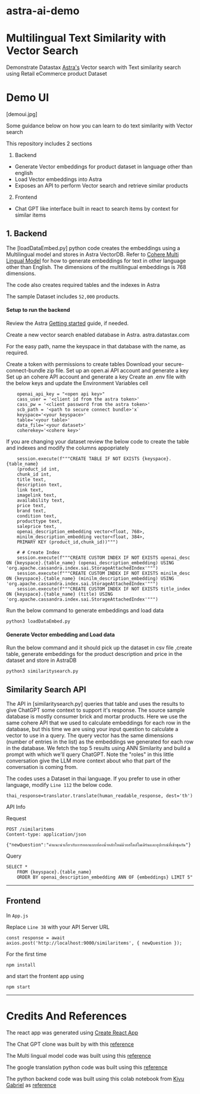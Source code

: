 # astra-ai-demo

# Multilingual Text Similarity with Vector Search

Demonstrate Datastax [Astra's](https://docs.datastax.com/en/astra-serverless/docs/vector-search/overview.html) Vector search with Text similarity search using Retail eCommerce product Dataset

# Demo UI

[demoui.jpg]


Some guidance below on how you can learn to do text similarity with Vector search

This repository includes 2 sections 

1. Backend
- Generate Vector embeddings for product dataset in language other than english
- Load Vector embeddings into Astra
- Exposes an API to perform Vector search and retrieve similar products
2. Frontend
- Chat GPT like interface built in react to search items by context for similar items

## 1. Backend

The [loadDataEmbed.py] python code creates the embeddings using a Multilingual model and stores in Astra VectorDB. Refer to [Cohere Multi Lingual Model](https://docs.cohere.com/docs/multilingual-language-models) for how to generate embeddings for text in other language other than English. The dimensions of the multilingual embeddings is 768 dimensions.

The code also creates required tables and the indexes in Astra

The sample Dataset includes `52,000` products.

#### Setup to run the backend

Review the Astra [Getting started](https://docs.datastax.com/en/astra-serverless/docs/getting-started/getting-started.html) guide, if needed.

Create a new vector search enabled database in Astra. astra.datastax.com

For the easy path, name the keyspace in that database with the name, as required.

Create a token with permissions to create tables
Download your secure-connect-bundle zip file.
Set up an open.ai API account and generate a key
Set up an cohere API account and generate a key
Create an .env file with the below keys and update the Environment Variables cell

```
    openai_api_key = "<open api key>"
    cass_user = '<client id from the astra token>'
    cass_pw = '<client password from the astra token>'
    scb_path = '<path to secure connect bundle>'x`
    keyspace='<your keyspace>'
    table='<your table>'
    data_file='<your dataset>'
    coherekey='<cohere key>'

```
If you are changing your dataset review the below code to create the table and indexes and modify the columns appopriately


```
    session.execute(f"""CREATE TABLE IF NOT EXISTS {keyspace}.{table_name}
    (product_id int,
    chunk_id int,
    title text,
    description text,
    link text,
    imagelink text,
    availability text,   
    price text,
    brand text,
    condition text,
    producttype text,
    saleprice text,                                              
    openai_description_embedding vector<float, 768>,
    minilm_description_embedding vector<float, 384>,
    PRIMARY KEY (product_id,chunk_id))""")

    # # Create Index
    session.execute(f"""CREATE CUSTOM INDEX IF NOT EXISTS openai_desc ON {keyspace}.{table_name} (openai_description_embedding) USING 'org.apache.cassandra.index.sai.StorageAttachedIndex'""")
    session.execute(f"""CREATE CUSTOM INDEX IF NOT EXISTS minilm_desc ON {keyspace}.{table_name} (minilm_description_embedding) USING 'org.apache.cassandra.index.sai.StorageAttachedIndex'""")
    session.execute(f"""CREATE CUSTOM INDEX IF NOT EXISTS title_index ON {keyspace}.{table_name} (title) USING 'org.apache.cassandra.index.sai.StorageAttachedIndex'""")
```

Run the below command to generate embeddings and load data


```
python3 loadDataEmbed.py
```

#### Generate Vector embedding and Load data

Run the below command and it should pick up the dataset in csv file ,create table, generate embeddings for the product description and price in the dataset and store in AstraDB


```
python3 similaritysearch.py
```

## Similarity Search API

The API in [similaritysearch.py] queries that table and uses the results to give ChatGPT some context to support it's response. The source sample database is mostly consumer brick and mortar products. 
Here we use the same cohere API that we used to calculate embeddings for each row in the database, but this time we are using your input question to calculate a vector to use in a query. The query vector has the same dimensions (number of entries in the list) as the embeddings we generated for each row in the database. We fetch the top 5 results using ANN Similarity and build a prompt with which we'll query ChatGPT. Note the "roles" in this little conversation give the LLM more context about who that part of the conversation is coming from.

The codes uses a Dataset in thai language. If you prefer to use in other language, modify `Line 112` the below code.

```
thai_response=translator.translate(human_readable_response, dest='th')
```

API Info

Request

```
POST /similaritems
Content-type: application/json

{"newQuestion":"คำแนะนำเกี่ยวกับการออกแบบห้องน้ำหลักใหม่ด้วยสไตล์โมเดิร์นและอุปกรณ์ที่เข้าชุดกัน"}

```

Query
```
SELECT *
    FROM {keyspace}.{table_name}
    ORDER BY openai_description_embedding ANN OF {embeddings} LIMIT 5"
```

---

## Frontend

In `App.js`

Replace `Line 38` with your API Server URL

```
const response = await axios.post('http://localhost:9000/similaritems', { newQuestion });
```
For the first time

```
npm install
```

and start the frontent app using

```
npm start
```
--- 

# Credits And References

The react app was generated using [Create React App](https://create-react-app.dev/)

The Chat GPT clone was built by with this [reference](https://kinsta.com/blog/chatgpt-clone/)

The Multi lingual model code was built using this [reference](https://docs.cohere.com/docs/multilingual-language-models)

The google translation python code was built using this [reference](https://pypi.org/project/googletrans/)

The python backend code was built using this colab notebook from [Kiyu Gabriel](https://github.com/qzg) as [reference](https://colab.research.google.com/drive/1j0PZCwyrs6f560siIabLG0YY2PYWtfpx?usp=sharing#scrollTo=24d02afb-13b1-4c71-8610-90768e21989e)
